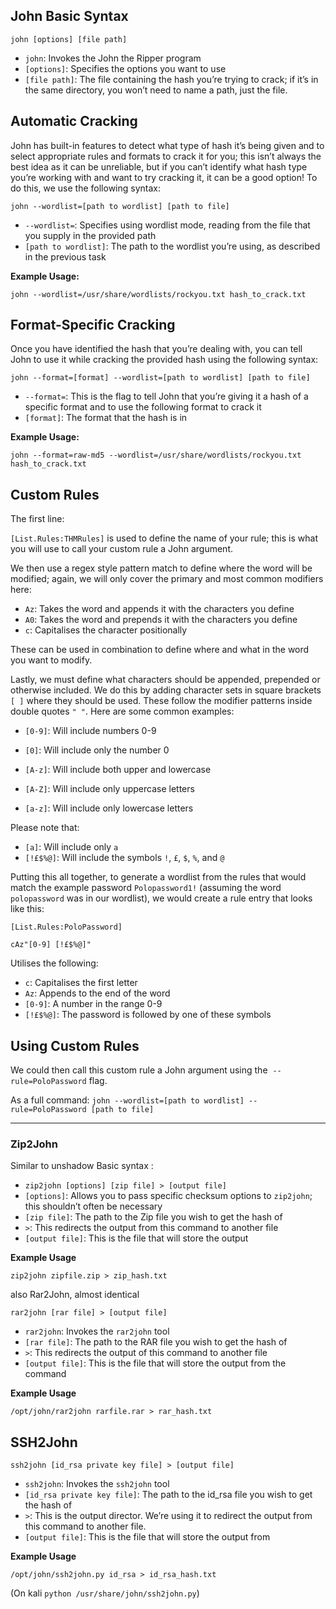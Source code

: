 ## John Basic Syntax

`john [options] [file path]`

- `john`: Invokes the John the Ripper program
- `[options]`: Specifies the options you want to use
- `[file path]`: The file containing the hash you’re trying to crack; if it’s in the same directory, you won’t need to name a path, just the file.

## Automatic Cracking

John has built-in features to detect what type of hash it’s being given and to select appropriate rules and formats to crack it for you; this isn’t always the best idea as it can be unreliable, but if you can’t identify what hash type you’re working with and want to try cracking it, it can be a good option! To do this, we use the following syntax:

`john --wordlist=[path to wordlist] [path to file]`

- `--wordlist=`: Specifies using wordlist mode, reading from the file that you supply in the provided path
- `[path to wordlist]`: The path to the wordlist you’re using, as described in the previous task

**Example Usage:**

`john --wordlist=/usr/share/wordlists/rockyou.txt hash_to_crack.txt`

## Format-Specific Cracking

Once you have identified the hash that you’re dealing with, you can tell John to use it while cracking the provided hash using the following syntax:

`john --format=[format] --wordlist=[path to wordlist] [path to file]`

- `--format=`: This is the flag to tell John that you’re giving it a hash of a specific format and to use the following format to crack it
- `[format]`: The format that the hash is in

**Example Usage:**

`john --format=raw-md5 --wordlist=/usr/share/wordlists/rockyou.txt hash_to_crack.txt`

## Custom Rules

The first line:

`[List.Rules:THMRules]` is used to define the name of your rule; this is what you will use to call your custom rule a John argument.

We then use a regex style pattern match to define where the word will be modified; again, we will only cover the primary and most common modifiers here:

- `Az`: Takes the word and appends it with the characters you define
- `A0`: Takes the word and prepends it with the characters you define
- `c`: Capitalises the character positionally

These can be used in combination to define where and what in the word you want to modify.

Lastly, we must define what characters should be appended, prepended or otherwise included. We do this by adding character sets in square brackets `[ ]` where they should be used. These follow the modifier patterns inside double quotes `" "`. Here are some common examples:

- `[0-9]`: Will include numbers 0-9  
    
- `[0]`: Will include only the number 0
- `[A-z]`: Will include both upper and lowercase  
    
- `[A-Z]`: Will include only uppercase letters
- `[a-z]`: Will include only lowercase letters

Please note that:

- `[a]`: Will include only `a`
- `[!£$%@]`: Will include the symbols `!`, `£`, `$`, `%`, and `@`

Putting this all together, to generate a wordlist from the rules that would match the example password `Polopassword1!` (assuming the word `polopassword` was in our wordlist), we would create a rule entry that looks like this:

`[List.Rules:PoloPassword]`

`cAz"[0-9] [!£$%@]"`

Utilises the following:

- `c`: Capitalises the first letter
- `Az`: Appends to the end of the word
- `[0-9]`: A number in the range 0-9
- `[!£$%@]`: The password is followed by one of these symbols

## Using Custom Rules

We could then call this custom rule a John argument using the  `--rule=PoloPassword` flag.

As a full command: `john --wordlist=[path to wordlist] --rule=PoloPassword [path to file]`

---
### Zip2John
Similar to unshadow
Basic syntax :
- `zip2john [options] [zip file] > [output file]`
- `[options]`: Allows you to pass specific checksum options to `zip2john`; this shouldn’t often be necessary
- `[zip file]`: The path to the Zip file you wish to get the hash of
- `>`: This redirects the output from this command to another file
- `[output file]`: This is the file that will store the output

**Example Usage**

`zip2john zipfile.zip > zip_hash.txt`

also Rar2John, almost identical

`rar2john [rar file] > [output file]`

- `rar2john`: Invokes the `rar2john` tool
- `[rar file]`: The path to the RAR file you wish to get the hash of
- `>`: This redirects the output of this command to another file
- `[output file]`: This is the file that will store the output from the command  
    

**Example Usage**

`/opt/john/rar2john rarfile.rar > rar_hash.txt`

## SSH2John

`ssh2john [id_rsa private key file] > [output file]`

- `ssh2john`: Invokes the `ssh2john` tool
- `[id_rsa private key file]`: The path to the id_rsa file you wish to get the hash of
- `>`: This is the output director. We’re using it to redirect the output from this command to another file.
- `[output file]`: This is the file that will store the output from

**Example Usage**

`/opt/john/ssh2john.py id_rsa > id_rsa_hash.txt`

(On kali `python /usr/share/john/ssh2john.py`)

